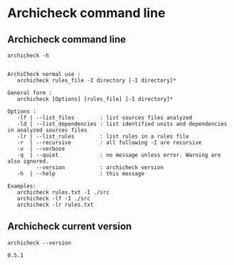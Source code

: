 Archicheck command line
=======================

Archicheck command line
-----------------------

```
archicheck -h
```

```

ArchiCheck normal use :
   archicheck rules_file -I directory [-I directory]*

General form :
   archicheck [Options] [rules_file] [-I directory]*

Options :
   -lf | --list_files        : list sources files analyzed
   -ld | --list_dependencies : list identified units and dependencies in analyzed sources files
   -lr | --list_rules        : list rules in a rules file
   -r  | --recursive         : all following -I are recursive
   -v  | --verbose
   -q  | --quiet             : no message unless error. Warning are also ignored.
         --version           : archicheck version
   -h  | --help              : this message

Examples:
   archicheck rules.txt -I ./src
   archicheck -lf -I ./src
   archicheck -lr rules.txt

```

Archicheck current version
--------------------------

```
archicheck --version
```

```
0.5.1

```

